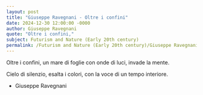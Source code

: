 ```yaml
---
layout: post
title: "Giuseppe Ravegnani - Oltre i confini"
date: 2024-12-30 12:00:00 -0000
author: Giuseppe Ravegnani
quote: "Oltre i confini,"
subject: Futurism and Nature (Early 20th century)
permalink: /Futurism and Nature (Early 20th century)/Giuseppe Ravegnani/Giuseppe Ravegnani - Oltre i confini
---
```


Oltre i confini,
   un mare di foglie
   con onde di luci,
   invade la mente.

Cielo di silenzio,
   esalta i colori,
   con la voce
   di un tempo interiore.


- Giuseppe Ravegnani
